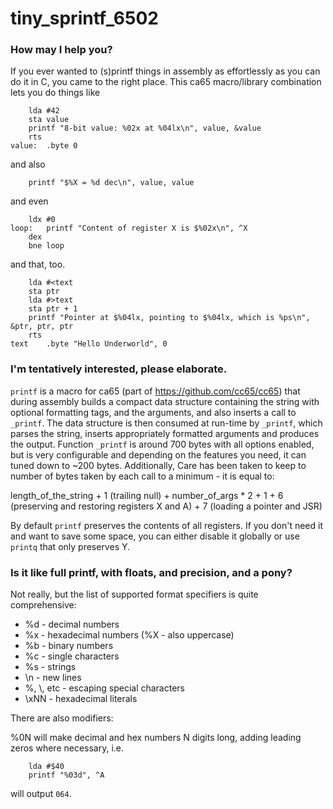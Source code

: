 # tiny_sprintf_6502

### How may I help you?

If you ever wanted to (s)printf things in assembly as effortlessly as you
can do it in C, you came to the right place. This ca65 macro/library combination
lets you do things like

```
	lda #42
	sta value
	printf "8-bit value: %02x at %04lx\n", value, &value
	rts
value:	.byte 0
```
and also
```
	printf "$%X = %d dec\n", value, value
```
and even

```
	ldx #0
loop:	printf "Content of register X is $%02x\n", ^X
	dex
	bne loop
```

and that, too.

```
	lda #<text
	sta ptr
	lda #>text
	sta ptr + 1
	printf "Pointer at $%04lx, pointing to $%04lx, which is %ps\n", &ptr, ptr, ptr
	rts
text	.byte "Hello Underworld", 0
```

### I'm tentatively interested, please elaborate.

```printf``` is a macro for ca65 (part of https://github.com/cc65/cc65) that during assembly builds a compact data structure containing the string with optional formatting tags, and the arguments, and also inserts a call to ```_printf```. The data structure is then consumed at run-time by ```_printf```, which parses the string, inserts appropriately formatted arguments and produces the output. Function ```_printf``` is around 700 bytes with all options enabled, but is very configurable and depending on the features you need, it can tuned down to ~200 bytes. Additionally, Care has been taken to keep to number of bytes taken by each call to a minimum - it is equal to:

length_of_the_string + 1 (trailing null) + number_of_args * 2 + 1 + 6 (preserving and restoring registers X and A) + 7 (loading a pointer and JSR)

By default ```printf``` preserves the contents of all registers. If you don't need it and want to save some space, you can either disable it globally or use ```printq``` that only preserves Y.

### Is it like full printf, with floats, and precision, and a pony?

Not really, but the list of supported format specifiers is quite comprehensive:

* %d - decimal numbers
* %x - hexadecimal numbers (%X - also uppercase)
* %b - binary numbers
* %c - single characters
* %s - strings
* \n - new lines
* \%, \\, etc - escaping special characters
* \xNN - hexadecimal literals

There are also modifiers:

%0N will make decimal and hex numbers N digits long, adding leading zeros where necessary, i.e.
```
	lda #$40
	printf "%03d", ^A
```
will output ```064```.

